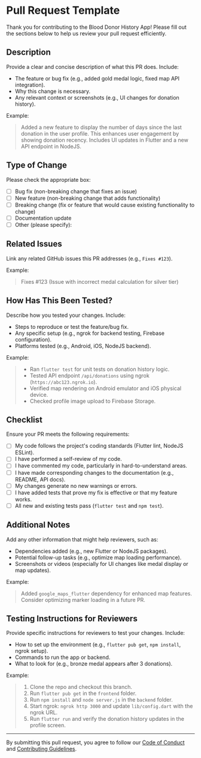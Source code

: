 # Pull Request Template

Thank you for contributing to the Blood Donor History App! Please fill out the sections below to help us review your pull request efficiently.

## Description
Provide a clear and concise description of what this PR does. Include:
- The feature or bug fix (e.g., added gold medal logic, fixed map API integration).
- Why this change is necessary.
- Any relevant context or screenshots (e.g., UI changes for donation history).

Example:
> Added a new feature to display the number of days since the last donation in the user profile. This enhances user engagement by showing donation recency. Includes UI updates in Flutter and a new API endpoint in NodeJS.

## Type of Change
Please check the appropriate box:
- [ ] Bug fix (non-breaking change that fixes an issue)
- [ ] New feature (non-breaking change that adds functionality)
- [ ] Breaking change (fix or feature that would cause existing functionality to change)
- [ ] Documentation update
- [ ] Other (please specify):

## Related Issues
Link any related GitHub issues this PR addresses (e.g., `Fixes #123`).

Example:
> Fixes #123 (Issue with incorrect medal calculation for silver tier)

## How Has This Been Tested?
Describe how you tested your changes. Include:
- Steps to reproduce or test the feature/bug fix.
- Any specific setup (e.g., ngrok for backend testing, Firebase configuration).
- Platforms tested (e.g., Android, iOS, NodeJS backend).

Example:
> - Ran `flutter test` for unit tests on donation history logic.
> - Tested API endpoint `/api/donations` using ngrok (`https://abc123.ngrok.io`).
> - Verified map rendering on Android emulator and iOS physical device.
> - Checked profile image upload to Firebase Storage.

## Checklist
Ensure your PR meets the following requirements:
- [ ] My code follows the project's coding standards (Flutter lint, NodeJS ESLint).
- [ ] I have performed a self-review of my code.
- [ ] I have commented my code, particularly in hard-to-understand areas.
- [ ] I have made corresponding changes to the documentation (e.g., README, API docs).
- [ ] My changes generate no new warnings or errors.
- [ ] I have added tests that prove my fix is effective or that my feature works.
- [ ] All new and existing tests pass (`flutter test` and `npm test`).

## Additional Notes
Add any other information that might help reviewers, such as:
- Dependencies added (e.g., new Flutter or NodeJS packages).
- Potential follow-up tasks (e.g., optimize map loading performance).
- Screenshots or videos (especially for UI changes like medal display or map updates).

Example:
> Added `google_maps_flutter` dependency for enhanced map features. Consider optimizing marker loading in a future PR.

## Testing Instructions for Reviewers
Provide specific instructions for reviewers to test your changes. Include:
- How to set up the environment (e.g., `flutter pub get`, `npm install`, ngrok setup).
- Commands to run the app or backend.
- What to look for (e.g., bronze medal appears after 3 donations).

Example:
> 1. Clone the repo and checkout this branch.
> 2. Run `flutter pub get` in the `frontend` folder.
> 3. Run `npm install` and `node server.js` in the `backend` folder.
> 4. Start ngrok: `ngrok http 3000` and update `lib/config.dart` with the ngrok URL.
> 5. Run `flutter run` and verify the donation history updates in the profile screen.

---

By submitting this pull request, you agree to follow our [Code of Conduct](CODE_OF_CONDUCT.md) and [Contributing Guidelines](CONTRIBUTING.md).